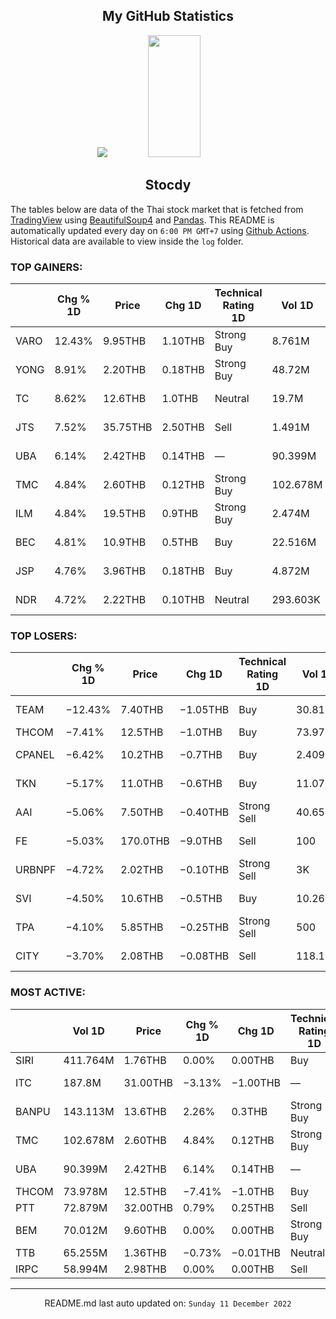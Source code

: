 <div align="center">

## My GitHub Statistics
<img src="https://github-readme-streak-stats.herokuapp.com/?user=nopnopwei&theme=black-ice&hide_border=true&stroke=0000&background=0D1117&ring=FFE573&fire=FF8623&currStreakLabel=FF8623" />
<img width="41%" height="195px" src="https://github-readme-stats.vercel.app/api/top-langs/?username=nopnopwei&layout=compact&hide_border=true&title_color=FEE473&text_color=FFFFFF&bg_color=0d1117" />
    
## Stocdy
<div align="left">

The tables below are data of the Thai stock market that is fetched from [TradingView](https://www.tradingview.com/markets/stocks-thailand/market-movers-all-stocks/) using [BeautifulSoup4](https://www.crummy.com/software/BeautifulSoup/bs4/doc/) and [Pandas](https://pandas.pydata.org). This README is automatically updated every day on `6:00 PM GMT+7` using [Github Actions](https://www.tradingview.com/markets/stocks-thailand/market-movers-all-stocks/). Historical data are available to view inside the `log` folder.
### TOP GAINERS:
|      | Chg % 1D   | Price    | Chg 1D   | Technical Rating 1D   | Vol 1D   | Volume * Price 1D   | Market cap   | P/E(TTM)   | EPS(TTM)   | Sector                 | Sector Chg % 1D   |
|------|------------|----------|----------|-----------------------|----------|---------------------|--------------|------------|------------|------------------------|-------------------|
| VARO | 12.43%     | 9.95THB  | 1.10THB  | Strong Buy            | 8.761M   | 87.174M             | 994.026MTHB  | —          | −0.41THB   | Producer Manufacturing | +0.62%            |
| YONG | 8.91%      | 2.20THB  | 0.18THB  | Strong Buy            | 48.72M   | 107.183M            | 396MTHB      | 4.91       | 0.41THB    | Non-Energy Minerals    | −0.02%            |
| TC   | 8.62%      | 12.6THB  | 1.0THB   | Neutral               | 19.7M    | 248.215M            | 4.158BTHB    | 8.25       | 1.41THB    | Consumer Non-Durables  | +0.16%            |
| JTS  | 7.52%      | 35.75THB | 2.50THB  | Sell                  | 1.491M   | 53.294M             | 25.256BTHB   | 113.95     | 0.29THB    | Technology Services    | +2.50%            |
| UBA  | 6.14%      | 2.42THB  | 0.14THB  | —                     | 90.399M  | 218.765M            | —            | —          | —          | Industrial Services    | +0.50%            |
| TMC  | 4.84%      | 2.60THB  | 0.12THB  | Strong Buy            | 102.678M | 266.963M            | 1.193BTHB    | 16.45      | 0.15THB    | Producer Manufacturing | +0.62%            |
| ILM  | 4.84%      | 19.5THB  | 0.9THB   | Strong Buy            | 2.474M   | 48.244M             | 9.848BTHB    | 14.99      | 1.24THB    | Retail Trade           | −0.53%            |
| BEC  | 4.81%      | 10.9THB  | 0.5THB   | Buy                   | 22.516M  | 245.43M             | 21.8BTHB     | 27.61      | 0.38THB    | Consumer Services      | +0.17%            |
| JSP  | 4.76%      | 3.96THB  | 0.18THB  | Buy                   | 4.872M   | 19.292M             | 1.802BTHB    | —          | −0.05THB   | Health Technology      | +1.41%            |
| NDR  | 4.72%      | 2.22THB  | 0.10THB  | Neutral               | 293.603K | 651.799K            | 770.099MTHB  | 82.49      | 0.03THB    | Distribution Services  | +0.37%            |
### TOP LOSERS:
|        | Chg % 1D   | Price    | Chg 1D   | Technical Rating 1D   | Vol 1D   | Volume * Price 1D   | Market cap   | P/E(TTM)   | EPS(TTM)   | Sector                | Sector Chg % 1D   |
|--------|------------|----------|----------|-----------------------|----------|---------------------|--------------|------------|------------|-----------------------|-------------------|
| TEAM   | −12.43%    | 7.40THB  | −1.05THB | Buy                   | 30.816M  | 228.042M            | 4.714BTHB    | 22.19      | 0.38THB    | Electronic Technology | +1.95%            |
| THCOM  | −7.41%     | 12.5THB  | −1.0THB  | Buy                   | 73.978M  | 924.726M            | 13.701BTHB   | 36.21      | 0.37THB    | Communications        | −0.20%            |
| CPANEL | −6.42%     | 10.2THB  | −0.7THB  | Buy                   | 2.409M   | 24.57M              | 1.632BTHB    | 29.28      | 0.38THB    | Non-Energy Minerals   | −0.02%            |
| TKN    | −5.17%     | 11.0THB  | −0.6THB  | Buy                   | 11.075M  | 121.828M            | 15.18BTHB    | 40.22      | 0.29THB    | Consumer Non-Durables | +0.16%            |
| AAI    | −5.06%     | 7.50THB  | −0.40THB | Strong Sell           | 40.656M  | 304.919M            | —            | —          | —          | Consumer Non-Durables | +0.16%            |
| FE     | −5.03%     | 170.0THB | −9.0THB  | Sell                  | 100      | 17K                 | 1.338BTHB    | 21.63      | 7.86THB    | Commercial Services   | −0.52%            |
| URBNPF | −4.72%     | 2.02THB  | −0.10THB | Strong Sell           | 3K       | 6.06K               | 145.44MTHB   | —          | −0.14THB   | Finance               | −0.00%            |
| SVI    | −4.50%     | 10.6THB  | −0.5THB  | Buy                   | 10.261M  | 108.762M            | 22.824BTHB   | 12.88      | 0.86THB    | Electronic Technology | +1.95%            |
| TPA    | −4.10%     | 5.85THB  | −0.25THB | Strong Sell           | 500      | 2.925K              | 710.775MTHB  | —          | −0.16THB   | Process Industries    | +0.60%            |
| CITY   | −3.70%     | 2.08THB  | −0.08THB | Sell                  | 118.1K   | 245.648K            | 624MTHB      | —          | −0.01THB   | Non-Energy Minerals   | −0.02%            |
### MOST ACTIVE:
|       | Vol 1D   | Price    | Chg % 1D   | Chg 1D   | Technical Rating 1D   | Volume * Price 1D   | Market cap   | P/E(TTM)   | EPS(TTM)   | Sector                 | Sector Chg % 1D   |
|-------|----------|----------|------------|----------|-----------------------|---------------------|--------------|------------|------------|------------------------|-------------------|
| SIRI  | 411.764M | 1.76THB  | 0.00%      | 0.00THB  | Buy                   | 724.705M            | 26.199BTHB   | 10.58      | 0.17THB    | Finance                | −0.00%            |
| ITC   | 187.8M   | 31.00THB | −3.13%     | −1.00THB | —                     | 5.822B              | 93BTHB       | —          | —          | Consumer Non-Durables  | +0.16%            |
| BANPU | 143.113M | 13.6THB  | 2.26%      | 0.3THB   | Strong Buy            | 1.946B              | 92.019BTHB   | 2.52       | 6.54THB    | Energy Minerals        | +0.29%            |
| TMC   | 102.678M | 2.60THB  | 4.84%      | 0.12THB  | Strong Buy            | 266.963M            | 1.193BTHB    | 16.45      | 0.15THB    | Producer Manufacturing | +0.62%            |
| UBA   | 90.399M  | 2.42THB  | 6.14%      | 0.14THB  | —                     | 218.765M            | —            | —          | —          | Industrial Services    | +0.50%            |
| THCOM | 73.978M  | 12.5THB  | −7.41%     | −1.0THB  | Buy                   | 924.726M            | 13.701BTHB   | 36.21      | 0.37THB    | Communications         | −0.20%            |
| PTT   | 72.879M  | 32.00THB | 0.79%      | 0.25THB  | Sell                  | 2.332B              | 914.016BTHB  | 8.98       | 3.54THB    | Energy Minerals        | +0.29%            |
| BEM   | 70.012M  | 9.60THB  | 0.00%      | 0.00THB  | Strong Buy            | 672.114M            | 146.736BTHB  | 65.84      | 0.15THB    | Transportation         | −0.62%            |
| TTB   | 65.255M  | 1.36THB  | −0.73%     | −0.01THB | Neutral               | 88.747M             | 131.407BTHB  | 10.13      | 0.14THB    | Finance                | −0.00%            |
| IRPC  | 58.994M  | 2.98THB  | 0.00%      | 0.00THB  | Sell                  | 175.803M            | 60.824BTHB   | 12.21      | 0.24THB    | Energy Minerals        | +0.29%            |
<hr>
<div align="center">

README.md last auto updated on: `Sunday 11 December 2022`
<br>
</div>
    